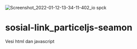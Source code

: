 ![Screenshot_2022-01-12-13-34-11-402_io spck](https://user-images.githubusercontent.com/49564359/149079210-e8035a2f-c381-4249-ba6f-385b75f3e70b.jpg)
# sosial-link_particeljs-seamon
Vesi html dan javascript
